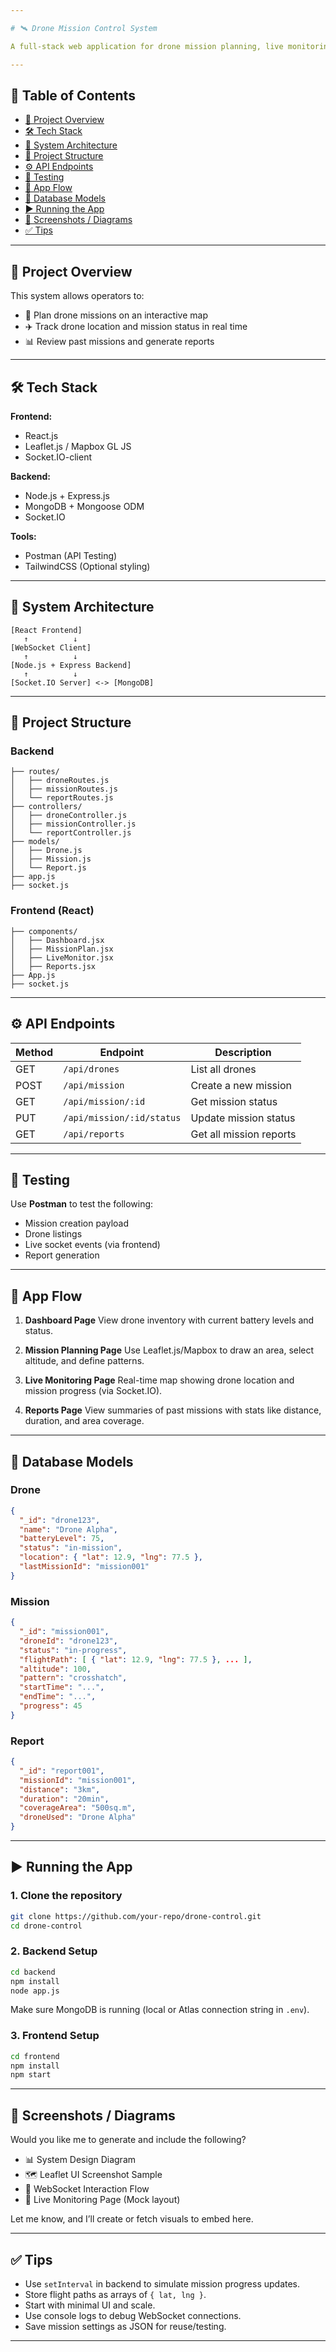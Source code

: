 ```yaml
---

# 🛰️ Drone Mission Control System

A full-stack web application for drone mission planning, live monitoring, and report generation using **React.js**, **Node.js/Express**, **MongoDB**, and **Socket.IO**.

---
```


## 📌 Table of Contents

* [🚀 Project Overview](#-project-overview)
* [🛠️ Tech Stack](#-tech-stack)
* [📐 System Architecture](#-system-architecture)
* [📁 Project Structure](#-project-structure)
* [⚙️ API Endpoints](#-api-endpoints)
* [🧪 Testing](#-testing)
* [🚦 App Flow](#-app-flow)
* [🧱 Database Models](#-database-models)
* [▶️ Running the App](#-running-the-app)
* [📸 Screenshots / Diagrams](#-screenshots--diagrams)
* [✅ Tips](#-tips)

---

## 🚀 Project Overview

This system allows operators to:

* 📍 Plan drone missions on an interactive map
* ✈️ Track drone location and mission status in real time
* 📊 Review past missions and generate reports

---

## 🛠️ Tech Stack

**Frontend:**

* React.js
* Leaflet.js / Mapbox GL JS
* Socket.IO-client

**Backend:**

* Node.js + Express.js
* MongoDB + Mongoose ODM
* Socket.IO

**Tools:**

* Postman (API Testing)
* TailwindCSS (Optional styling)

---

## 📐 System Architecture

```text
[React Frontend]
   ↑          ↓
[WebSocket Client]
   ↑          ↓
[Node.js + Express Backend]
   ↑          ↓
[Socket.IO Server] <-> [MongoDB]
```

---

## 📁 Project Structure

### Backend

```
├── routes/
│   ├── droneRoutes.js
│   ├── missionRoutes.js
│   └── reportRoutes.js
├── controllers/
│   ├── droneController.js
│   ├── missionController.js
│   └── reportController.js
├── models/
│   ├── Drone.js
│   ├── Mission.js
│   └── Report.js
├── app.js
├── socket.js
```

### Frontend (React)

```
├── components/
│   ├── Dashboard.jsx
│   ├── MissionPlan.jsx
│   ├── LiveMonitor.jsx
│   ├── Reports.jsx
├── App.js
├── socket.js
```

---

## ⚙️ API Endpoints

| Method | Endpoint                  | Description             |
| ------ | ------------------------- | ----------------------- |
| GET    | `/api/drones`             | List all drones         |
| POST   | `/api/mission`            | Create a new mission    |
| GET    | `/api/mission/:id`        | Get mission status      |
| PUT    | `/api/mission/:id/status` | Update mission status   |
| GET    | `/api/reports`            | Get all mission reports |

---

## 🧪 Testing

Use **Postman** to test the following:

* Mission creation payload
* Drone listings
* Live socket events (via frontend)
* Report generation

---

## 🚦 App Flow

1. **Dashboard Page**
   View drone inventory with current battery levels and status.

2. **Mission Planning Page**
   Use Leaflet.js/Mapbox to draw an area, select altitude, and define patterns.

3. **Live Monitoring Page**
   Real-time map showing drone location and mission progress (via Socket.IO).

4. **Reports Page**
   View summaries of past missions with stats like distance, duration, and area coverage.

---

## 🧱 Database Models

### Drone

```json
{
  "_id": "drone123",
  "name": "Drone Alpha",
  "batteryLevel": 75,
  "status": "in-mission",
  "location": { "lat": 12.9, "lng": 77.5 },
  "lastMissionId": "mission001"
}
```

### Mission

```json
{
  "_id": "mission001",
  "droneId": "drone123",
  "status": "in-progress",
  "flightPath": [ { "lat": 12.9, "lng": 77.5 }, ... ],
  "altitude": 100,
  "pattern": "crosshatch",
  "startTime": "...",
  "endTime": "...",
  "progress": 45
}
```

### Report

```json
{
  "_id": "report001",
  "missionId": "mission001",
  "distance": "3km",
  "duration": "20min",
  "coverageArea": "500sq.m",
  "droneUsed": "Drone Alpha"
}
```

---

## ▶️ Running the App

### 1. Clone the repository

```bash
git clone https://github.com/your-repo/drone-control.git
cd drone-control
```

### 2. Backend Setup

```bash
cd backend
npm install
node app.js
```

Make sure MongoDB is running (local or Atlas connection string in `.env`).

### 3. Frontend Setup

```bash
cd frontend
npm install
npm start
```

---

## 📸 Screenshots / Diagrams

Would you like me to generate and include the following?

* 📊 System Design Diagram
* 🗺️ Leaflet UI Screenshot Sample
* 🔌 WebSocket Interaction Flow
* 🧭 Live Monitoring Page (Mock layout)

Let me know, and I’ll create or fetch visuals to embed here.

---

## ✅ Tips

* Use `setInterval` in backend to simulate mission progress updates.
* Store flight paths as arrays of `{ lat, lng }`.
* Start with minimal UI and scale.
* Use console logs to debug WebSocket connections.
* Save mission settings as JSON for reuse/testing.

---
